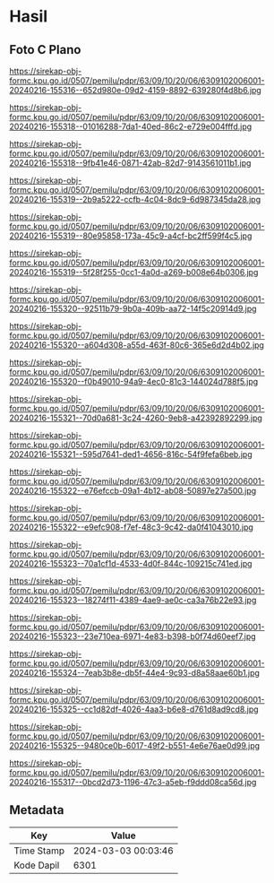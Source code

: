 # Hasil

## Foto C Plano

https://sirekap-obj-formc.kpu.go.id/0507/pemilu/pdpr/63/09/10/20/06/6309102006001-20240216-155316--652d980e-09d2-4159-8892-639280f4d8b6.jpg

https://sirekap-obj-formc.kpu.go.id/0507/pemilu/pdpr/63/09/10/20/06/6309102006001-20240216-155318--01016288-7da1-40ed-86c2-e729e004fffd.jpg

https://sirekap-obj-formc.kpu.go.id/0507/pemilu/pdpr/63/09/10/20/06/6309102006001-20240216-155318--9fb41e46-0871-42ab-82d7-9143561011b1.jpg

https://sirekap-obj-formc.kpu.go.id/0507/pemilu/pdpr/63/09/10/20/06/6309102006001-20240216-155319--2b9a5222-ccfb-4c04-8dc9-6d987345da28.jpg

https://sirekap-obj-formc.kpu.go.id/0507/pemilu/pdpr/63/09/10/20/06/6309102006001-20240216-155319--80e95858-173a-45c9-a4cf-bc2ff599f4c5.jpg

https://sirekap-obj-formc.kpu.go.id/0507/pemilu/pdpr/63/09/10/20/06/6309102006001-20240216-155319--5f28f255-0cc1-4a0d-a269-b008e64b0306.jpg

https://sirekap-obj-formc.kpu.go.id/0507/pemilu/pdpr/63/09/10/20/06/6309102006001-20240216-155320--92511b79-9b0a-409b-aa72-14f5c20914d9.jpg

https://sirekap-obj-formc.kpu.go.id/0507/pemilu/pdpr/63/09/10/20/06/6309102006001-20240216-155320--a604d308-a55d-463f-80c6-365e6d2d4b02.jpg

https://sirekap-obj-formc.kpu.go.id/0507/pemilu/pdpr/63/09/10/20/06/6309102006001-20240216-155320--f0b49010-94a9-4ec0-81c3-144024d788f5.jpg

https://sirekap-obj-formc.kpu.go.id/0507/pemilu/pdpr/63/09/10/20/06/6309102006001-20240216-155321--70d0a681-3c24-4260-9eb8-a42392892299.jpg

https://sirekap-obj-formc.kpu.go.id/0507/pemilu/pdpr/63/09/10/20/06/6309102006001-20240216-155321--595d7641-ded1-4656-816c-54f9fefa6beb.jpg

https://sirekap-obj-formc.kpu.go.id/0507/pemilu/pdpr/63/09/10/20/06/6309102006001-20240216-155322--e76efccb-09a1-4b12-ab08-50897e27a500.jpg

https://sirekap-obj-formc.kpu.go.id/0507/pemilu/pdpr/63/09/10/20/06/6309102006001-20240216-155322--e9efc908-f7ef-48c3-9c42-da0f41043010.jpg

https://sirekap-obj-formc.kpu.go.id/0507/pemilu/pdpr/63/09/10/20/06/6309102006001-20240216-155323--70a1cf1d-4533-4d0f-844c-109215c741ed.jpg

https://sirekap-obj-formc.kpu.go.id/0507/pemilu/pdpr/63/09/10/20/06/6309102006001-20240216-155323--18274f11-4389-4ae9-ae0c-ca3a76b22e93.jpg

https://sirekap-obj-formc.kpu.go.id/0507/pemilu/pdpr/63/09/10/20/06/6309102006001-20240216-155323--23e710ea-6971-4e83-b398-b0f74d60eef7.jpg

https://sirekap-obj-formc.kpu.go.id/0507/pemilu/pdpr/63/09/10/20/06/6309102006001-20240216-155324--7eab3b8e-db5f-44e4-9c93-d8a58aae60b1.jpg

https://sirekap-obj-formc.kpu.go.id/0507/pemilu/pdpr/63/09/10/20/06/6309102006001-20240216-155325--cc1d82df-4026-4aa3-b6e8-d761d8ad9cd8.jpg

https://sirekap-obj-formc.kpu.go.id/0507/pemilu/pdpr/63/09/10/20/06/6309102006001-20240216-155325--9480ce0b-6017-49f2-b551-4e6e76ae0d99.jpg

https://sirekap-obj-formc.kpu.go.id/0507/pemilu/pdpr/63/09/10/20/06/6309102006001-20240216-155317--0bcd2d73-1196-47c3-a5eb-f9ddd08ca56d.jpg


## Metadata

| Key        | Value               |
| ---------- | ------------------- |
| Time Stamp | 2024-03-03 00:03:46 |
| Kode Dapil | 6301                |




